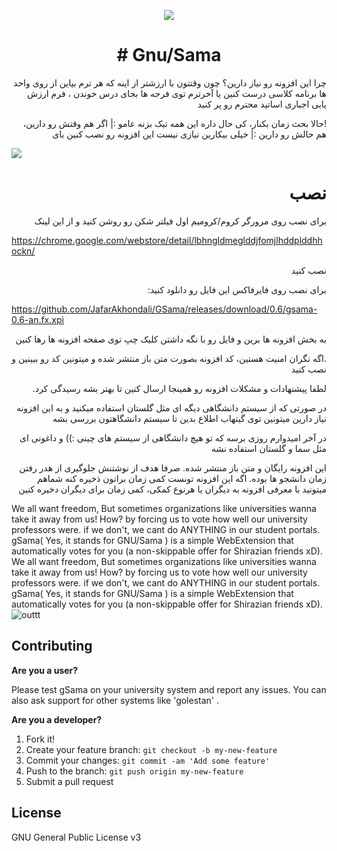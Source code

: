 
<p align="center">
  <img src='https://cloud.githubusercontent.com/assets/11364402/26334295/48475a9c-3f79-11e7-9264-9f26874c1b15.png'>

</p>

<h1 align=center > # Gnu/Sama </h1>



<p  lang="fa" dir="rtl" align="right">
چرا این افزونه رو نیاز دارین؟
چون وقتتون با ارزشتر از اینه که هر ترم بیاین از روی واحد ها برنامه کلاسی درست کنین یا آخرترم توی  فرجه ها بجای درس خوندن ، فرم ارزش  یابی اجباری اساتید محترم رو پر کنید

<p lang="fa" dir="rtl" align="right">
!حالا  بحث زمان بکنار، کی حال داره این همه تیک بزنه عامو :| 
اگر هم وقتش رو دارین، هم حالش رو دارین :| خیلی بیکارین نیازی نیست این افزونه رو نصب کنین بای
</p>

  <img src='https://user-images.githubusercontent.com/11364402/31211715-47911db0-a9a8-11e7-8d5b-d91f70fd039f.gif'>


<h1 lang="fa" dir="rtl" align="right">نصب</h1>


<p lang="fa" dir="rtl" align="right">
برای نصب روی مرورگر کروم/کرومیم اول فیلتر شکن رو روشن کنید و از این لینک
</p>

https://chrome.google.com/webstore/detail/lbhngldmeglddjfomjlhddplddhhockn/     

  <p lang="fa" dir="rtl" align="right">
 نصب کنید
</p>

<p lang="fa" dir="rtl" align="right">
     برای نصب روی فایرفاکس این فایل رو دانلود کنید:   
  </p>

https://github.com/JafarAkhondali/GSama/releases/download/0.6/gsama-0.6-an.fx.xpi

<p lang="fa" dir="rtl" align="right">
  به بخش افزونه ها برین و فایل رو با نگه داشتن کلیک چپ توی صفحه افزونه ها رها کنین
</p>


<p lang="fa" dir="rtl" align="right">
.اگه نگران امنیت هستین، کد افزونه بصورت متن باز منتشر شده و میتونین کد رو ببینین و نصب کنید
</p>
<p lang="fa" dir="rtl" align="right">
لطفا پیشنهادات و مشکلات افزونه رو همینجا ارسال کنین تا بهتر بشه رسیدگی کرد.
</p>
<p lang="fa" dir="rtl" align="right">
در صورتی که از سیستم دانشگاهی دیگه ای مثل گلستان استفاده میکنید و به این افزونه نیاز دارین میتونین توی گیتهاب اطلاع بدین تا سیستم دانشگاهتون بررسی بشه
</p>
<p lang="fa" dir="rtl" align="right">
در آخر امیدوارم روزی برسه که تو هیچ دانشگاهی از سیستم های  چینی :)) و داغونی ای مثل سما و گلستان استفاده نشه
</p>
<p lang="fa" dir="rtl" align="right">
این افزونه رایگان و متن باز منتشر شده. صرفا هدف از نوشتنش  جلوگیری از هدر رفتن زمان دانشجو ها بوده.  اگه این افزونه تونست کمی زمان براتون ذخیره کنه شماهم میتونید با معرفی افزونه به دیگران یا هرنوع کمکی، کمی زمان برای دیگران دخیره کنین
</p>

We all want freedom, But sometimes organizations like universities wanna take it away from us! How? by forcing us to vote how well our university professors were. if we don't, we cant do ANYTHING in our student portals. gSama( Yes, it stands for GNU/Sama ) is a simple WebExtension that automatically votes for you (a non-skippable offer for Shirazian friends xD).
We all want freedom, But sometimes organizations like universities wanna take it away from us! How? by forcing us to vote how well our university professors were. if we don't, we cant do ANYTHING in our student portals. gSama( Yes, it stands for GNU/Sama ) is a simple WebExtension that automatically votes for you (a non-skippable offer for Shirazian friends xD).
![outtt](https://cloud.githubusercontent.com/assets/11364402/26426137/9373fb32-40ec-11e7-89f0-b4cbeaaf28f8.png)

## Contributing
**Are you a user?**

Please test gSama on your university system and report any issues. You can also ask support for other systems like 'golestan' .

**Are you a developer?**

1. Fork it!
2. Create your feature branch: `git checkout -b my-new-feature`
3. Commit your changes: `git commit -am 'Add some feature'`
4. Push to the branch: `git push origin my-new-feature`
5. Submit a pull request

## License

GNU General Public License v3

